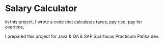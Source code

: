 # Salary Calculator

In this project, I wrote a code that calculates taxes, pay rise, pay for overtime,


I prepared this project for Java & QA & SAP Spartacus Practicum Patika.dev.
